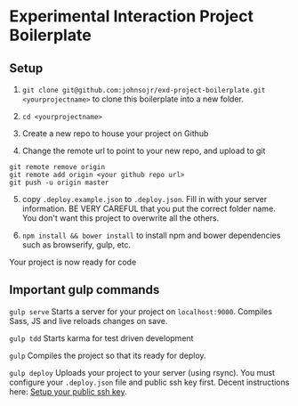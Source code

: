 # Experimental Interaction Project Boilerplate

## Setup

1. `git clone git@github.com:johnsojr/exd-project-boilerplate.git <yourprojectname>` to clone this boilerplate into a new folder.

2. `cd <yourprojectname>`

3. Create a new repo to house your project on Github

4. Change the remote url to point to your new repo, and upload to git
  ```
  git remote remove origin
  git remote add origin <your github repo url>
  git push -u origin master
  ```

5. copy `.deploy.example.json` to `.deploy.json`. Fill in with your server information. BE VERY CAREFUL that you put the correct folder name. You don't want this project to overwrite all the others.

7. `npm install && bower install` to install npm and bower dependencies such as browserify, gulp, etc.

Your project is now ready for code

## Important gulp commands

`gulp serve`
Starts a server for your project on `localhost:9000`. Compiles Sass, JS and live reloads changes on save.

`gulp tdd`
Starts karma for test driven development

`gulp`
Compiles the project so that its ready for deploy.

`gulp deploy`
Uploads your project to your server (using rsync). You must configure your `.deploy.json` file and public ssh key first. Decent instructions here: [Setup your public ssh key](https://www.digitalocean.com/community/tutorials/how-to-set-up-ssh-keys--2).

